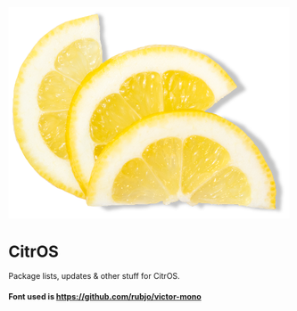 ![Citros](/assets/Logos/CitrOS.png)
# CitrOS
Package lists, updates &amp; other stuff for CitrOS.




#### Font used is https://github.com/rubjo/victor-mono

